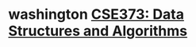 # washington [CSE373: Data Structures and Algorithms](https://courses.cs.washington.edu/courses/cse373/)



